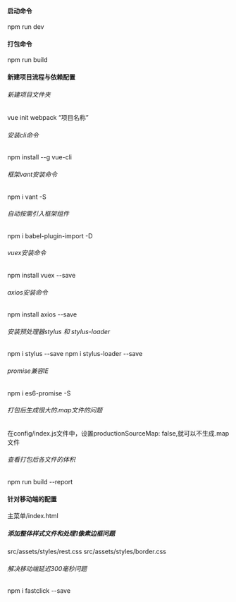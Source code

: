 #### 启动命令
npm run dev
#### 打包命令
npm run build


#### 新建项目流程与依赖配置

###### 新建项目文件夹
vue init webpack  “项目名称”

###### 安装cli命令
npm install --g vue-cli

###### 框架vant安装命令
npm i vant -S
###### 自动按需引入框架组件
npm i babel-plugin-import -D


###### vuex安装命令
npm install vuex --save

###### axios安装命令
npm install axios --save

###### 安装预处理器stylus 和 stylus-loader
npm i stylus --save
npm i stylus-loader --save

###### promise兼容IE
npm i es6-promise -S

###### 打包后生成很大的.map文件的问题
在config/index.js文件中，设置productionSourceMap: false,就可以不生成.map文件

###### 查看打包后各文件的体积
npm run build --report


#### 针对移动端的配置
主菜单/index.html
<html>
	<meta name="viewport" content="width=device-width,initial-scale=1.0,minimum-scale=1.0,maximum-scale=1.0,user-scalable=no">
</html>

##### 添加整体样式文件和处理1像素边框问题
src/assets/styles/rest.css
src/assets/styles/border.css

###### 解决移动端延迟300毫秒问题
npm i fastclick --save

